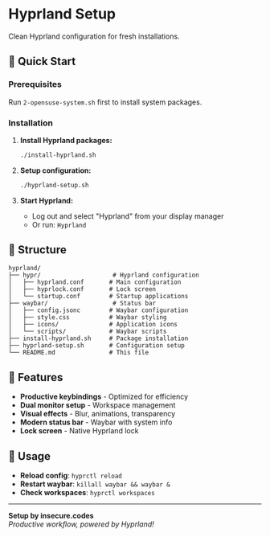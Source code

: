 # Hyprland Setup

Clean Hyprland configuration for fresh installations.

## 🚀 Quick Start

### Prerequisites

Run `2-opensuse-system.sh` first to install system packages.

### Installation

1. **Install Hyprland packages:**

   ```bash
   ./install-hyprland.sh
   ```

2. **Setup configuration:**

   ```bash
   ./hyprland-setup.sh
   ```

3. **Start Hyprland:**
   - Log out and select "Hyprland" from your display manager
   - Or run: `Hyprland`

## 📁 Structure

```
hyprland/
├── hypr/                    # Hyprland configuration
│   ├── hyprland.conf       # Main configuration
│   ├── hyprlock.conf       # Lock screen
│   └── startup.conf        # Startup applications
├── waybar/                  # Status bar
│   ├── config.jsonc        # Waybar configuration
│   ├── style.css           # Waybar styling
│   ├── icons/              # Application icons
│   └── scripts/            # Waybar scripts
├── install-hyprland.sh     # Package installation
├── hyprland-setup.sh       # Configuration setup
└── README.md               # This file
```

## 🎯 Features

- **Productive keybindings** - Optimized for efficiency
- **Dual monitor setup** - Workspace management
- **Visual effects** - Blur, animations, transparency
- **Modern status bar** - Waybar with system info
- **Lock screen** - Native Hyprland lock

## 🔧 Usage

- **Reload config**: `hyprctl reload`
- **Restart waybar**: `killall waybar && waybar &`
- **Check workspaces**: `hyprctl workspaces`

---

**Setup by insecure.codes**  
_Productive workflow, powered by Hyprland!_
